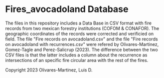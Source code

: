 # Fires_avocadoland Database
The files in this repository includes a Data Base in CSV format with fire records from two mexican forestry institutions (COFOM & CONAFOR). The geographic coordinates of the records were corrected and verificied on field. The file "Fire records on avocadoland.csv" and the file "Fire records on avocadoland with recurrences.csv" were refered by Olivares-Martinez, Gomez-Tagle and Perez-Salicrup (2023). The difference between the two CSV files is that the latter includes a column about the recurrence as intersections of an specific fire circular area with the rest of the fires.

Copyright 2023 Olivares-Martinez, Luis D.
